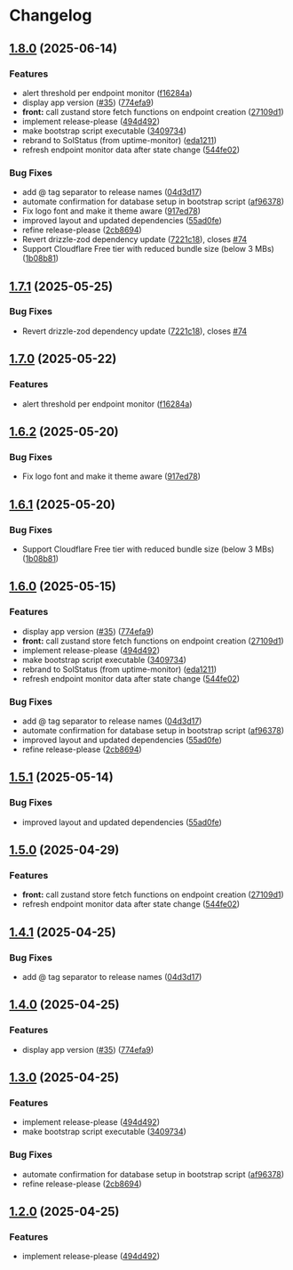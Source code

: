 # Changelog

## [1.8.0](https://github.com/Mr-Taha-1/uptime-monitor/compare/solstatus@v1.7.1...solstatus@v1.8.0) (2025-06-14)


### Features

* alert threshold per endpoint monitor ([f16284a](https://github.com/Mr-Taha-1/uptime-monitor/commit/f16284a7bbd3e803f21fbf6e0ea4d9e01e9422fc))
* display app version ([#35](https://github.com/Mr-Taha-1/uptime-monitor/issues/35)) ([774efa9](https://github.com/Mr-Taha-1/uptime-monitor/commit/774efa9bab2eac9bec64a51a2e42e3737c7d9456))
* **front:** call zustand store fetch functions on endpoint creation ([27109d1](https://github.com/Mr-Taha-1/uptime-monitor/commit/27109d17ea55a24bbfcad72c3e3456406023cb42))
* implement release-please ([494d492](https://github.com/Mr-Taha-1/uptime-monitor/commit/494d4923eced1f18e9923ceebfa4ee33d2c4dd7e))
* make bootstrap script executable ([3409734](https://github.com/Mr-Taha-1/uptime-monitor/commit/3409734b78c0bea060497b239055722c0fd4ed2b))
* rebrand to SolStatus (from uptime-monitor) ([eda1211](https://github.com/Mr-Taha-1/uptime-monitor/commit/eda121135a43fe8fffa5cd08e01083dfed1d7a6a))
* refresh endpoint monitor data after state change ([544fe02](https://github.com/Mr-Taha-1/uptime-monitor/commit/544fe02ea2fb3349ca16c7e9f37335a31a582054))


### Bug Fixes

* add @ tag separator to release names ([04d3d17](https://github.com/Mr-Taha-1/uptime-monitor/commit/04d3d17d5f961d21c67b754bc5a6e1404456c4c3))
* automate confirmation for database setup in bootstrap script ([af96378](https://github.com/Mr-Taha-1/uptime-monitor/commit/af963782dc3b8675a770f46b95e1dab1a4443b91))
* Fix logo font and make it theme aware ([917ed78](https://github.com/Mr-Taha-1/uptime-monitor/commit/917ed789ba69c253503c2030f5b0b211aa7dc7aa))
* improved layout and updated dependencies ([55ad0fe](https://github.com/Mr-Taha-1/uptime-monitor/commit/55ad0fe3842620bd45116aa91225224ceeb8d34c))
* refine release-please ([2cb8694](https://github.com/Mr-Taha-1/uptime-monitor/commit/2cb869470c2211ac5c7a6fc511d4ce5965fad129))
* Revert drizzle-zod dependency update ([7221c18](https://github.com/Mr-Taha-1/uptime-monitor/commit/7221c183dcb427d1799f8dc63175aef2baa4a8cb)), closes [#74](https://github.com/Mr-Taha-1/uptime-monitor/issues/74)
* Support Cloudflare Free tier with reduced bundle size (below 3 MBs) ([1b08b81](https://github.com/Mr-Taha-1/uptime-monitor/commit/1b08b8191f84e0c6491204b544af8c610c13c325))

## [1.7.1](https://github.com/unibeck/solstatus/compare/solstatus@v1.7.0...solstatus@v1.7.1) (2025-05-25)


### Bug Fixes

* Revert drizzle-zod dependency update ([7221c18](https://github.com/unibeck/solstatus/commit/7221c183dcb427d1799f8dc63175aef2baa4a8cb)), closes [#74](https://github.com/unibeck/solstatus/issues/74)

## [1.7.0](https://github.com/unibeck/solstatus/compare/solstatus@v1.6.2...solstatus@v1.7.0) (2025-05-22)


### Features

* alert threshold per endpoint monitor ([f16284a](https://github.com/unibeck/solstatus/commit/f16284a7bbd3e803f21fbf6e0ea4d9e01e9422fc))

## [1.6.2](https://github.com/unibeck/solstatus/compare/solstatus@v1.6.1...solstatus@v1.6.2) (2025-05-20)


### Bug Fixes

* Fix logo font and make it theme aware ([917ed78](https://github.com/unibeck/solstatus/commit/917ed789ba69c253503c2030f5b0b211aa7dc7aa))

## [1.6.1](https://github.com/unibeck/solstatus/compare/solstatus@v1.6.0...solstatus@v1.6.1) (2025-05-20)


### Bug Fixes

* Support Cloudflare Free tier with reduced bundle size (below 3 MBs) ([1b08b81](https://github.com/unibeck/solstatus/commit/1b08b8191f84e0c6491204b544af8c610c13c325))

## [1.6.0](https://github.com/unibeck/uptime-monitor/compare/solstatus@v1.5.1...solstatus@v1.6.0) (2025-05-15)


### Features

* display app version ([#35](https://github.com/unibeck/uptime-monitor/issues/35)) ([774efa9](https://github.com/unibeck/uptime-monitor/commit/774efa9bab2eac9bec64a51a2e42e3737c7d9456))
* **front:** call zustand store fetch functions on endpoint creation ([27109d1](https://github.com/unibeck/uptime-monitor/commit/27109d17ea55a24bbfcad72c3e3456406023cb42))
* implement release-please ([494d492](https://github.com/unibeck/uptime-monitor/commit/494d4923eced1f18e9923ceebfa4ee33d2c4dd7e))
* make bootstrap script executable ([3409734](https://github.com/unibeck/uptime-monitor/commit/3409734b78c0bea060497b239055722c0fd4ed2b))
* rebrand to SolStatus (from uptime-monitor) ([eda1211](https://github.com/unibeck/uptime-monitor/commit/eda121135a43fe8fffa5cd08e01083dfed1d7a6a))
* refresh endpoint monitor data after state change ([544fe02](https://github.com/unibeck/uptime-monitor/commit/544fe02ea2fb3349ca16c7e9f37335a31a582054))


### Bug Fixes

* add @ tag separator to release names ([04d3d17](https://github.com/unibeck/uptime-monitor/commit/04d3d17d5f961d21c67b754bc5a6e1404456c4c3))
* automate confirmation for database setup in bootstrap script ([af96378](https://github.com/unibeck/uptime-monitor/commit/af963782dc3b8675a770f46b95e1dab1a4443b91))
* improved layout and updated dependencies ([55ad0fe](https://github.com/unibeck/uptime-monitor/commit/55ad0fe3842620bd45116aa91225224ceeb8d34c))
* refine release-please ([2cb8694](https://github.com/unibeck/uptime-monitor/commit/2cb869470c2211ac5c7a6fc511d4ce5965fad129))

## [1.5.1](https://github.com/unibeck/solstatus/compare/solstatus@v1.5.0...solstatus@v1.5.1) (2025-05-14)


### Bug Fixes

* improved layout and updated dependencies ([55ad0fe](https://github.com/unibeck/solstatus/commit/55ad0fe3842620bd45116aa91225224ceeb8d34c))

## [1.5.0](https://github.com/unibeck/solstatus/compare/solstatus@v1.4.1...solstatus@v1.5.0) (2025-04-29)


### Features

* **front:** call zustand store fetch functions on endpoint creation ([27109d1](https://github.com/unibeck/solstatus/commit/27109d17ea55a24bbfcad72c3e3456406023cb42))
* refresh endpoint monitor data after state change ([544fe02](https://github.com/unibeck/solstatus/commit/544fe02ea2fb3349ca16c7e9f37335a31a582054))

## [1.4.1](https://github.com/unibeck/solstatus/compare/solstatus-v1.4.0...solstatus@v1.4.1) (2025-04-25)


### Bug Fixes

* add @ tag separator to release names ([04d3d17](https://github.com/unibeck/solstatus/commit/04d3d17d5f961d21c67b754bc5a6e1404456c4c3))

## [1.4.0](https://github.com/unibeck/solstatus/compare/solstatus-v1.3.0...solstatus-v1.4.0) (2025-04-25)


### Features

* display app version ([#35](https://github.com/unibeck/solstatus/issues/35)) ([774efa9](https://github.com/unibeck/solstatus/commit/774efa9bab2eac9bec64a51a2e42e3737c7d9456))

## [1.3.0](https://github.com/unibeck/solstatus/compare/solstatus-v1.2.0...solstatus-v1.3.0) (2025-04-25)


### Features

* implement release-please ([494d492](https://github.com/unibeck/solstatus/commit/494d4923eced1f18e9923ceebfa4ee33d2c4dd7e))
* make bootstrap script executable ([3409734](https://github.com/unibeck/solstatus/commit/3409734b78c0bea060497b239055722c0fd4ed2b))


### Bug Fixes

* automate confirmation for database setup in bootstrap script ([af96378](https://github.com/unibeck/solstatus/commit/af963782dc3b8675a770f46b95e1dab1a4443b91))
* refine release-please ([2cb8694](https://github.com/unibeck/solstatus/commit/2cb869470c2211ac5c7a6fc511d4ce5965fad129))

## [1.2.0](https://github.com/unibeck/solstatus/compare/v1.1.1...v1.2.0) (2025-04-25)


### Features

* implement release-please ([494d492](https://github.com/unibeck/solstatus/commit/494d4923eced1f18e9923ceebfa4ee33d2c4dd7e))
